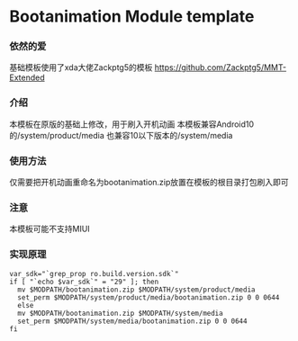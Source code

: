 # Bootanimation Module template
### 依然的爱
基础模板使用了xda大佬Zackptg5的模板
https://github.com/Zackptg5/MMT-Extended

### 介绍
本模板在原版的基础上修改，用于刷入开机动画
本模板兼容Android10的/system/product/media 
也兼容10以下版本的/system/media

### 使用方法
仅需要把开机动画重命名为bootanimation.zip放置在模板的根目录打包刷入即可

### 注意
本模板可能不支持MIUI

### 实现原理
```
var_sdk="`grep_prop ro.build.version.sdk`"
if [ "`echo $var_sdk`" = "29" ]; then
  mv $MODPATH/bootanimation.zip $MODPATH/system/product/media
  set_perm $MODPATH/system/product/media/bootanimation.zip 0 0 0644
  else
  mv $MODPATH/bootanimation.zip $MODPATH/system/media
  set_perm $MODPATH/system/media/bootanimation.zip 0 0 0644
fi
```
